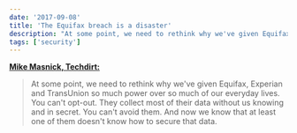 ```yaml
---
date: '2017-09-08'
title: 'The Equifax breach is a disaster'
description: "At some point, we need to rethink why we've given Equifax, Experian and TransUnion so much power over so much of our everyday lives. You can't opt-out. They collect most of their data without us knowing and in secret. You can't avoid them. And now we know that at least one of them doesn't know how to secure that data."
tags: ['security']
---
```


**[Mike Masnick, Techdirt:](https://www.techdirt.com/2017/09/08/equifax-security-breach-is-complete-disaster-will-almost-certainly-get-worse/)**

> At some point, we need to rethink why we've given Equifax, Experian and TransUnion so much power over so much of our everyday lives. You can't opt-out. They collect most of their data without us knowing and in secret. You can't avoid them. And now we know that at least one of them doesn't know how to secure that data.<!-- excerpt -->
